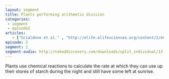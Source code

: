 ```yaml
---
layout: segment
title: Plants performing arithmetic division
categories:
 - segment
 - episode2
articles:
   - ["Scialdone et al." , "http://elife.elifesciences.org/content/2/e00669"]
episode: 2
segment: 1
segment-audio: http://nakeddiscovery.com/downloads/split_individual/13.07.16/eLife_Podcast_13.07_1001051.mp3
---
```


Plants use chemical reactions to calculate the rate at which they can use up their stores of starch during the night and still have some left at sunrise.
